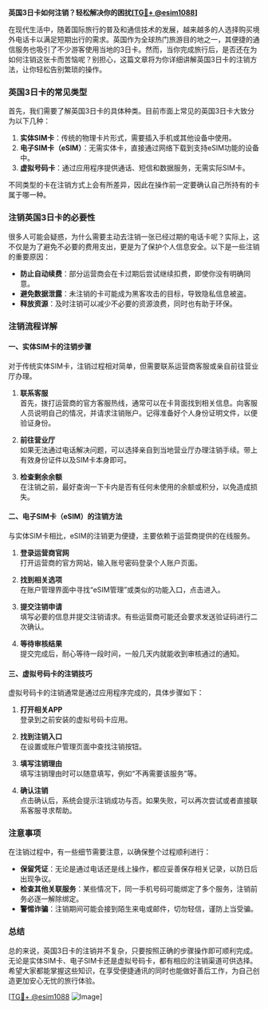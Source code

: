 **英国3日卡如何注销？轻松解决你的困扰[[TG💪+ @esim1088](https://t.me/s/esim1088)]**

在现代生活中，随着国际旅行的普及和通信技术的发展，越来越多的人选择购买境外电话卡以满足短期出行的需求。英国作为全球热门旅游目的地之一，其便捷的通信服务也吸引了不少游客使用当地的3日卡。然而，当你完成旅行后，是否还在为如何注销这张卡而苦恼呢？别担心，这篇文章将为你详细讲解英国3日卡的注销方法，让你轻松告别繁琐的操作。

### 英国3日卡的常见类型

首先，我们需要了解英国3日卡的具体种类。目前市面上常见的英国3日卡大致分为以下几种：

1. **实体SIM卡**：传统的物理卡片形式，需要插入手机或其他设备中使用。
2. **电子SIM卡（eSIM）**：无需实体卡，直接通过网络下载到支持eSIM功能的设备中。
3. **虚拟号码卡**：通过应用程序提供通话、短信和数据服务，无需实际SIM卡。

不同类型的卡在注销方式上会有所差异，因此在操作前一定要确认自己所持有的卡属于哪一种。

### 注销英国3日卡的必要性

很多人可能会疑惑，为什么需要主动去注销一张已经过期的电话卡呢？实际上，这不仅是为了避免不必要的费用支出，更是为了保护个人信息安全。以下是一些注销的重要原因：

- **防止自动续费**：部分运营商会在卡过期后尝试继续扣费，即使你没有明确同意。
- **避免数据泄露**：未注销的卡可能成为黑客攻击的目标，导致隐私信息被盗。
- **释放资源**：及时注销可以减少不必要的资源浪费，同时也有助于环保。

### 注销流程详解

#### 一、实体SIM卡的注销步骤

对于传统实体SIM卡，注销过程相对简单，但需要联系运营商客服或亲自前往营业厅办理。

1. **联系客服**  
   首先，拨打运营商的官方客服热线，通常可以在卡背面找到相关信息。向客服人员说明自己的情况，并请求注销账户。记得准备好个人身份证明文件，以便验证身份。

2. **前往营业厅**  
   如果无法通过电话解决问题，可以选择亲自到当地营业厅办理注销手续。带上有效身份证件以及SIM卡本身即可。

3. **检查剩余余额**  
   在注销之前，最好查询一下卡内是否有任何未使用的余额或积分，以免造成损失。

#### 二、电子SIM卡（eSIM）的注销方法

与实体SIM卡相比，eSIM的注销更为便捷，主要依赖于运营商提供的在线服务。

1. **登录运营商官网**  
   打开运营商的官方网站，输入账号密码登录个人账户页面。

2. **找到相关选项**  
   在账户管理界面中寻找“eSIM管理”或类似的功能入口，点击进入。

3. **提交注销申请**  
   填写必要的信息并提交注销请求。有些运营商可能还会要求发送验证码进行二次确认。

4. **等待审核结果**  
   提交完成后，耐心等待一段时间，一般几天内就能收到审核通过的通知。

#### 三、虚拟号码卡的注销技巧

虚拟号码卡的注销通常是通过应用程序完成的，具体步骤如下：

1. **打开相关APP**  
   登录到之前安装的虚拟号码卡应用。

2. **找到注销入口**  
   在设置或账户管理页面中查找注销按钮。

3. **填写注销理由**  
   填写注销理由时可以随意填写，例如“不再需要该服务”等。

4. **确认注销**  
   点击确认后，系统会提示注销成功与否。如果失败，可以再次尝试或者直接联系客服寻求帮助。

### 注意事项

在注销过程中，有一些细节需要注意，以确保整个过程顺利进行：

- **保留凭证**：无论是通过电话还是线上操作，都应妥善保存相关记录，以防日后出现争议。
- **检查其他关联服务**：某些情况下，同一手机号码可能绑定了多个服务，注销前务必逐一解除绑定。
- **警惕诈骗**：注销期间可能会接到陌生来电或邮件，切勿轻信，谨防上当受骗。

### 总结

总的来说，英国3日卡的注销并不复杂，只要按照正确的步骤操作即可顺利完成。无论是实体SIM卡、电子SIM卡还是虚拟号码卡，都有相应的注销渠道可供选择。希望大家都能掌握这些知识，在享受便捷通讯的同时也能做好善后工作，为自己创造更加安心无忧的旅行体验。

[[TG💪+ @esim1088](https://t.me/s/esim1088) ![Image](https://i.postimg.cc/4NQfJmqS/Snipaste-2025-05-13-00-14-12.png)]